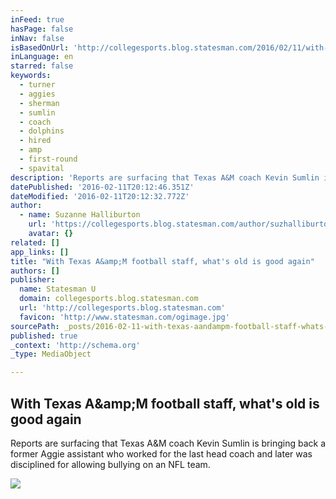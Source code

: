 ```yaml
---
inFeed: true
hasPage: false
inNav: false
isBasedOnUrl: 'http://collegesports.blog.statesman.com/2016/02/11/with-texas-am-football-staff-whats-old-is-good-again/'
inLanguage: en
starred: false
keywords:
  - turner
  - aggies
  - sherman
  - sumlin
  - coach
  - dolphins
  - hired
  - amp
  - first-round
  - spavital
description: 'Reports are surfacing that Texas A&M coach Kevin Sumlin is bringing back a former Aggie assistant who worked for the last head coach and later was disciplined for allowing bullying on an NFL team. https://twitter.com/billyliucci/status/697790549089087488 The site Footballscoop.com also reported the hiring of Jim Turner, although A&M...'
datePublished: '2016-02-11T20:12:46.351Z'
dateModified: '2016-02-11T20:12:32.772Z'
author:
  - name: Suzanne Halliburton
    url: 'https://collegesports.blog.statesman.com/author/suzhalliburton/'
    avatar: {}
related: []
app_links: []
title: "With Texas A&amp;M football staff, what's old is good again"
authors: []
publisher:
  name: Statesman U
  domain: collegesports.blog.statesman.com
  url: 'http://collegesports.blog.statesman.com'
  favicon: 'http://www.statesman.com/ogimage.jpg'
sourcePath: _posts/2016-02-11-with-texas-aandampm-football-staff-whats-old-is-good-again.md
published: true
_context: 'http://schema.org'
_type: MediaObject

---
```

<article style=""><h1>With Texas A&amp;amp;M football staff, what's old is good again</h1><p>Reports are surfacing that Texas A&amp;M coach Kevin Sumlin is bringing back a former Aggie assistant who worked for the last head coach and later was disciplined for allowing bullying on an NFL team.</p><img src="https://s3-us-west-2.amazonaws.com/the-grid-img/p/a1c91021a67bac0839221cd82cdbe2b8cbe3e690.jpg" /></article>